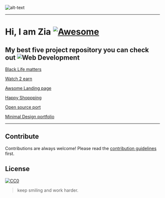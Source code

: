 ![alt-text](https://raw.githubusercontent.com/ZiaCodes/Ziacodes/master/profile.gif)

***

# Hi, I am Zia [![Awesome](https://cdn.rawgit.com/sindresorhus/awesome/d7305f38d29fed78fa85652e3a63e154dd8e8829/media/badge.svg)](https://github.com/sindresorhus/awesome#readme)



## My best five project repository you can check out ![Web Development](https://raw.githubusercontent.com/ZiaCodes/Ziacodes/master/web-development%20(1).png)

[Black Life matters](https://github.com/ZiaCodes/Black-life-matter "Support Black Life Matters Movement")

[Watch 2 earn](https://github.com/ZiaCodes/watch-movie2earn "Advertisement web desgin")

[Awsome Landing page](https://github.com/ZiaCodes/landing-page "Responsive Landing page")

[Happy Shoppping](https://github.com/ZiaCodes/landing-page "E commerce web design")

[Open source port](https://github.com/ZiaCodes/about "Portfolio Design")

[Minimal Design portfolio](https://github.com/ZiaCodes/about "My portfolio")

--- 

## Contribute

Contributions are always welcome!
Please read the [contribution guidelines](contributing.md) first.

## License

[![CC0](https://licensebuttons.net/p/zero/1.0/88x31.png)](https://creativecommons.org/publicdomain/zero/1.0/)


>keep smiling and work harder.
